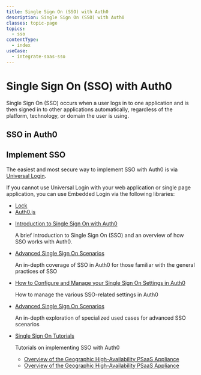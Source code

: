 ```yaml
---
title: Single Sign On (SSO) with Auth0
description: Single Sign On (SSO) with Auth0
classes: topic-page
topics:
  - sso
contentType:
  - index
useCase:
  - integrate-saas-sso
---
```

# Single Sign On (SSO) with Auth0

Single Sign On (SSO) occurs when a user logs in to one application and is then signed in to other applications automatically, regardless of the platform, technology, or domain the user is using.

## SSO in Auth0

## Implement SSO

The easiest and most secure way to implement SSO with Auth0 is via [Universal Login](/hosted-pages/login).

If you cannot use Universal Login with your web application or single page application, you can use Embedded Login via the following libraries:

* [Lock](/libraries/lock)
* [Auth0.js](/libraries/auth0js)

<ul class="topic-links">
  <li>
    <i class="icon icon-budicon-715"></i><a href="/sso2/intro-to-sso">Introduction to Single Sign On with Auth0</a>
    <p>A brief introduction to Single Sign On (SSO) and an overview of how SSO works with Auth0.</p>
  </li>
  <li>
    <i class="icon icon-budicon-715"></i><a href="/sso2/sso-in-depth">Advanced Single Sign On Scenarios</a>
    <p>An in-depth coverage of SSO in Auth0 for those familiar with the general practices of SSO</p>
  </li>
  <li>
    <i class="icon icon-budicon-715"></i><a href="/sso2/configuration">How to Configure and Manage your Single Sign On Settings in Auth0</a>
    <p>How to manage the various SSO-related settings in Auth0</p>
  </li>
  <li>
    <i class="icon icon-budicon-715"></i><a href="/sso2/adv-scenarios">Advanced Single Sign On Scenarios</a>
    <p>An in-depth exploration of specialized used cases for advanced SSO scenarios</p>
    
  </li>
  <li>
    <i class="icon icon-budicon-715"></i><a href="/sso2/tutorials">Single Sign On Tutorials</a>
    <p>Tutorials on implementing SSO with Auth0</p>
    <ul>
      <li>
        <i class="icon icon-budicon-695"></i><a href="/sso2/tutorials/web-app">Overview of the Geographic High-Availability PSaaS Appliance</a>
      </li>
      <li>
        <i class="icon icon-budicon-695"></i><a href="/sso2/tutorials/spa">Overview of the Geographic High-Availability PSaaS Appliance</a>
      </li>
    </ul>
  </li>
</ul>
